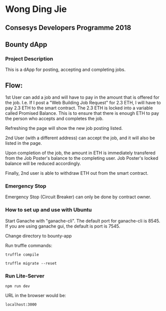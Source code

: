 # Wong Ding Jie
## Consesys Developers Programme 2018
## Bounty dApp

### Project Description
This is a dApp for posting, accepting and completing jobs.

## Flow:
1st User can add a job and will have to pay in the amount that is offered for the job.
I.e. If I post a "Web Building Job Request" for 2.3 ETH, I will have to pay 2.3 ETH
to the smart contract. The 2.3 ETH is locked into a variable called Promised Balance.
This is to ensure that there is enough ETH to pay the person who accepts and completes the job.

Refreshing the page will show the new job posting listed.

2nd User (with a different address) can accept the job, and it will also be listed in the page.

Upon completion of the job, the amount in ETH is immediately transfered from the Job Poster's balance to the completing user. Job Poster's locked balance will be reduced accordingly.

Finally, 2nd user is able to withdraw ETH out from the smart contract.

### Emergency Stop
Emergency Stop (Circuit Breaker) can only be done by contract owner.



### How to set up and use with Ubuntu

Start Ganache with "ganache-cli". The default port for ganache-cli is 8545.
If you are using ganache gui, the default is port is 7545.

Change directory to bounty-app

Run truffle commands:

`truffle compile`

`truffle migrate --reset`


### Run Lite-Server

`npm run dev`

URL in the browser would be:

`localhost:3000`

